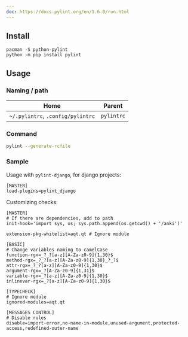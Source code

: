 ```yaml
---
doc: https://docs.pylint.org/en/1.6.0/run.html
---
```


## Install

```shell
pacman -S python-pylint
python -m pip install pylint
```

## Usage

### Naming / path

| Home | Parent |
| ---- | ------ |
| `~/.pylintrc`, `.config/pylintrc` | `pylintrc` |

### Command

```bash
pylint --generate-rcfile
```

### Sample

Usage with `pylint-django`, for django projects:

```
[MASTER]
load-plugins=pylint_django
```

Customizing checks:

```
[MASTER]
# If there are dependencies, add to path
init-hook='import sys, os; sys.path.append(os.getcwd() + '/anki')'

extension-pkg-whitelist=aqt.qt # Ignore module

[BASIC]
# Change variables naming to camelCase
function-rgx=_?_?[a-z][A-Za-z0-9]{1,30}$
method-rgx=_?_?[a-z][A-Za-z0-9]{1,30}_?_?$
attr-rgx=_?_?[a-z][A-Za-z0-9]{1,30}$
argument-rgx=_?[A-Za-z0-9]{1,31}$
variable-rgx=_?[a-z][A-Za-z0-9]{1,30}$
inlinevar-rgx=_?[a-z][A-Za-z0-9]{1,30}$

[TYPECHECK]
# Ignore module
ignored-modules=aqt.qt

[MESSAGES CONTROL]
# Disable rules
disable=import-error,no-name-in-module,unused-argument,protected-access,redefined-outer-name
```
